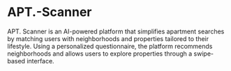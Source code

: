 # APT.-Scanner
APT. Scanner is an AI-powered platform that simplifies apartment searches by matching users with neighborhoods and properties tailored to their lifestyle. Using a personalized questionnaire, the platform recommends neighborhoods and allows users to explore properties through a swipe-based interface.
